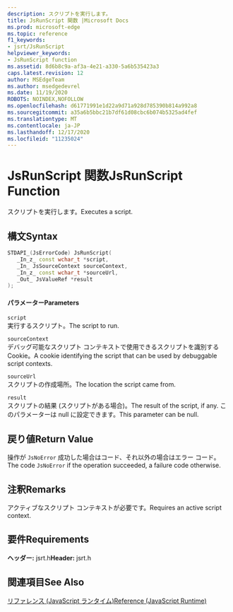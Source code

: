 ```yaml
---
description: スクリプトを実行します。
title: JsRunScript 関数 |Microsoft Docs
ms.prod: microsoft-edge
ms.topic: reference
f1_keywords:
- jsrt/JsRunScript
helpviewer_keywords:
- JsRunScript function
ms.assetid: 8d6b8c9a-af3a-4e21-a330-5a6b535423a3
caps.latest.revision: 12
author: MSEdgeTeam
ms.author: msedgedevrel
ms.date: 11/19/2020
ROBOTS: NOINDEX,NOFOLLOW
ms.openlocfilehash: d61771991e1d22a9d71a928d785390b814a992a8
ms.sourcegitcommit: a35a6b5bbc21b7df61d08cbc6b074b5325ad4fef
ms.translationtype: MT
ms.contentlocale: ja-JP
ms.lasthandoff: 12/17/2020
ms.locfileid: "11235024"
---
```

# <span data-ttu-id="b1d07-103">JsRunScript 関数</span><span class="sxs-lookup"><span data-stu-id="b1d07-103">JsRunScript Function</span></span>

<span data-ttu-id="b1d07-104">スクリプトを実行します。</span><span class="sxs-lookup"><span data-stu-id="b1d07-104">Executes a script.</span></span>  
  
## <span data-ttu-id="b1d07-105">構文</span><span class="sxs-lookup"><span data-stu-id="b1d07-105">Syntax</span></span>  
  
```cpp  
STDAPI_(JsErrorCode) JsRunScript(  
   _In_z_ const wchar_t *script,  
   _In_ JsSourceContext sourceContext,  
   _In_z_ const wchar_t *sourceUrl,  
   _Out_ JsValueRef *result  
);  
```  
  
#### <span data-ttu-id="b1d07-106">パラメーター</span><span class="sxs-lookup"><span data-stu-id="b1d07-106">Parameters</span></span>  
 `script`  
 <span data-ttu-id="b1d07-107">実行するスクリプト。</span><span class="sxs-lookup"><span data-stu-id="b1d07-107">The script to run.</span></span>  
  
 `sourceContext`  
 <span data-ttu-id="b1d07-108">デバッグ可能なスクリプト コンテキストで使用できるスクリプトを識別する Cookie。</span><span class="sxs-lookup"><span data-stu-id="b1d07-108">A cookie identifying the script that can be used by debuggable script contexts.</span></span>  
  
 `sourceUrl`  
 <span data-ttu-id="b1d07-109">スクリプトの作成場所。</span><span class="sxs-lookup"><span data-stu-id="b1d07-109">The location the script came from.</span></span>  
  
 `result`  
 <span data-ttu-id="b1d07-110">スクリプトの結果 (スクリプトがある場合)。</span><span class="sxs-lookup"><span data-stu-id="b1d07-110">The result of the script, if any.</span></span> <span data-ttu-id="b1d07-111">このパラメーターは null に設定できます。</span><span class="sxs-lookup"><span data-stu-id="b1d07-111">This parameter can be null.</span></span>  
  
## <span data-ttu-id="b1d07-112">戻り値</span><span class="sxs-lookup"><span data-stu-id="b1d07-112">Return Value</span></span>  
 <span data-ttu-id="b1d07-113">操作が `JsNoError` 成功した場合はコード、それ以外の場合はエラー コード。</span><span class="sxs-lookup"><span data-stu-id="b1d07-113">The code `JsNoError` if the operation succeeded, a failure code otherwise.</span></span>  
  
## <span data-ttu-id="b1d07-114">注釈</span><span class="sxs-lookup"><span data-stu-id="b1d07-114">Remarks</span></span>  
 <span data-ttu-id="b1d07-115">アクティブなスクリプト コンテキストが必要です。</span><span class="sxs-lookup"><span data-stu-id="b1d07-115">Requires an active script context.</span></span>  
  
## <span data-ttu-id="b1d07-116">要件</span><span class="sxs-lookup"><span data-stu-id="b1d07-116">Requirements</span></span>  
 <span data-ttu-id="b1d07-117">**ヘッダー:** jsrt.h</span><span class="sxs-lookup"><span data-stu-id="b1d07-117">**Header:** jsrt.h</span></span>  
  
## <span data-ttu-id="b1d07-118">関連項目</span><span class="sxs-lookup"><span data-stu-id="b1d07-118">See Also</span></span>  
 [<span data-ttu-id="b1d07-119">リファレンス (JavaScript ランタイム)</span><span class="sxs-lookup"><span data-stu-id="b1d07-119">Reference (JavaScript Runtime)</span></span>](../chakra-hosting/reference-javascript-runtime.md)
